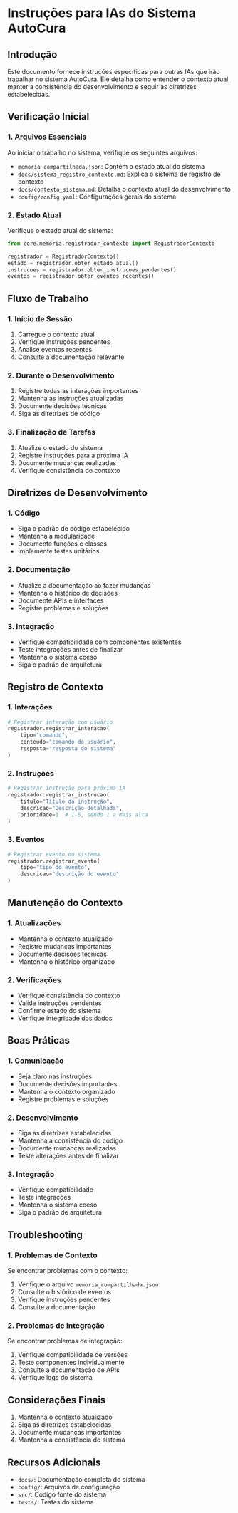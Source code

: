 # Instruções para IAs do Sistema AutoCura

## Introdução

Este documento fornece instruções específicas para outras IAs que irão trabalhar no sistema AutoCura. Ele detalha como entender o contexto atual, manter a consistência do desenvolvimento e seguir as diretrizes estabelecidas.

## Verificação Inicial

### 1. Arquivos Essenciais

Ao iniciar o trabalho no sistema, verifique os seguintes arquivos:

- `memoria_compartilhada.json`: Contém o estado atual do sistema
- `docs/sistema_registro_contexto.md`: Explica o sistema de registro de contexto
- `docs/contexto_sistema.md`: Detalha o contexto atual do desenvolvimento
- `config/config.yaml`: Configurações gerais do sistema

### 2. Estado Atual

Verifique o estado atual do sistema:

```python
from core.memoria.registrador_contexto import RegistradorContexto

registrador = RegistradorContexto()
estado = registrador.obter_estado_atual()
instrucoes = registrador.obter_instrucoes_pendentes()
eventos = registrador.obter_eventos_recentes()
```

## Fluxo de Trabalho

### 1. Início de Sessão

1. Carregue o contexto atual
2. Verifique instruções pendentes
3. Analise eventos recentes
4. Consulte a documentação relevante

### 2. Durante o Desenvolvimento

1. Registre todas as interações importantes
2. Mantenha as instruções atualizadas
3. Documente decisões técnicas
4. Siga as diretrizes de código

### 3. Finalização de Tarefas

1. Atualize o estado do sistema
2. Registre instruções para a próxima IA
3. Documente mudanças realizadas
4. Verifique consistência do contexto

## Diretrizes de Desenvolvimento

### 1. Código

- Siga o padrão de código estabelecido
- Mantenha a modularidade
- Documente funções e classes
- Implemente testes unitários

### 2. Documentação

- Atualize a documentação ao fazer mudanças
- Mantenha o histórico de decisões
- Documente APIs e interfaces
- Registre problemas e soluções

### 3. Integração

- Verifique compatibilidade com componentes existentes
- Teste integrações antes de finalizar
- Mantenha o sistema coeso
- Siga o padrão de arquitetura

## Registro de Contexto

### 1. Interações

```python
# Registrar interação com usuário
registrador.registrar_interacao(
    tipo="comando",
    conteudo="comando do usuário",
    resposta="resposta do sistema"
)
```

### 2. Instruções

```python
# Registrar instrução para próxima IA
registrador.registrar_instrucao(
    titulo="Título da instrução",
    descricao="Descrição detalhada",
    prioridade=1  # 1-5, sendo 1 a mais alta
)
```

### 3. Eventos

```python
# Registrar evento do sistema
registrador.registrar_evento(
    tipo="tipo_do_evento",
    descricao="descrição do evento"
)
```

## Manutenção do Contexto

### 1. Atualizações

- Mantenha o contexto atualizado
- Registre mudanças importantes
- Documente decisões técnicas
- Mantenha o histórico organizado

### 2. Verificações

- Verifique consistência do contexto
- Valide instruções pendentes
- Confirme estado do sistema
- Verifique integridade dos dados

## Boas Práticas

### 1. Comunicação

- Seja claro nas instruções
- Documente decisões importantes
- Mantenha o contexto organizado
- Registre problemas e soluções

### 2. Desenvolvimento

- Siga as diretrizes estabelecidas
- Mantenha a consistência do código
- Documente mudanças realizadas
- Teste alterações antes de finalizar

### 3. Integração

- Verifique compatibilidade
- Teste integrações
- Mantenha o sistema coeso
- Siga o padrão de arquitetura

## Troubleshooting

### 1. Problemas de Contexto

Se encontrar problemas com o contexto:

1. Verifique o arquivo `memoria_compartilhada.json`
2. Consulte o histórico de eventos
3. Verifique instruções pendentes
4. Consulte a documentação

### 2. Problemas de Integração

Se encontrar problemas de integração:

1. Verifique compatibilidade de versões
2. Teste componentes individualmente
3. Consulte a documentação de APIs
4. Verifique logs do sistema

## Considerações Finais

1. Mantenha o contexto atualizado
2. Siga as diretrizes estabelecidas
3. Documente mudanças importantes
4. Mantenha a consistência do sistema

## Recursos Adicionais

- `docs/`: Documentação completa do sistema
- `config/`: Arquivos de configuração
- `src/`: Código fonte do sistema
- `tests/`: Testes do sistema 